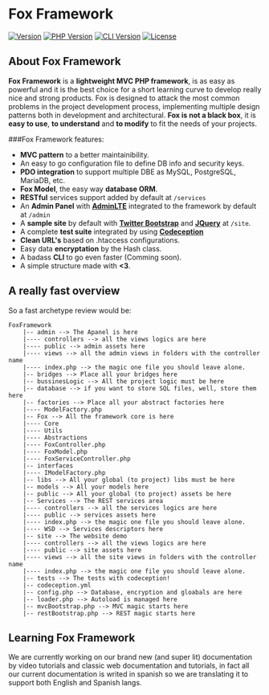# Fox Framework

[![Version](https://img.shields.io/badge/version-1.1.0-red.svg)]()
[![PHP Version](https://img.shields.io/badge/PHP-7.1-red.svg)]()
[![CLI Version](https://img.shields.io/badge/CLI-OnDevelopment-blue.svg)]()
[![License](https://img.shields.io/badge/Licence-Apache--2.0-green.svg)]()

## About Fox Framework
**Fox Framework** is a **lightweight MVC PHP framework**, is as easy as powerful and it is the best choice for a short learning curve to develop really nice and strong products. Fox is designed to attack the most common problems in the project development process, implementing multiple design patterns both in development and architectural. **Fox is not a black box**, it is **easy to use**, **to understand** and **to modify** to fit the needs of your projects.

###Fox Framework features:

- **MVC pattern** to a better maintainibility.
- An easy to go configuration file to define DB info and security keys.
- **PDO integration** to support multiple DBE as MySQL, PostgreSQL, MariaDB, etc.
- **Fox Model**, the easy way **database ORM**.
- **RESTful** services support added by default at ``/services``
- An **Admin Panel** with [**AdminLTE**](https://adminlte.io/) integrated to the framework by default at ``/admin``
- A **sample site** by default with [**Twitter Bootstrap**](http://getbootstrap.com/2.3.2/) and [**JQuery**](https://jquery.com/) at ``/site``.
- A complete **test suite** integrated by using [**Codeception**](https://codeception.com/)
- **Clean URL's** based on .htaccess configurations.
- Easy data **encryptation** by the Hash class.
- A badass **CLI** to go even faster (Comming soon).
- A simple structure made with **<3**.

## A really fast overview

So a fast archetype review would be:

```
FoxFramework
	|-- admin --> The Apanel is here
	|---- controllers --> all the views logics are here 
	|---- public --> admin assets here
	|---- views --> all the admin views in folders with the controller name
	|---- index.php --> the magic one file you should leave alone.
	|-- bridges --> Place all your bridges here
	|-- bussinesLogic --> All the project logic must be here
	|-- database --> if you want to store SQL files, well, store them here
	|-- factories --> Place all your abstract factories here
	|---- ModelFactory.php
	|-- Fox --> All the framework core is here
	|---- Core
	|---- Utils
	|---- Abstractions
	|---- FoxController.php
	|---- FoxModel.php
	|---- FoxServiceController.php
	|-- interfaces
	|---- IModelFactory.php
	|-- libs --> All your global (to project) libs must be here
	|-- models --> All your models here
	|-- public --> All your global (to project) assets be here
	|-- Services --> The REST services area
	|---- controllers --> all the services logics are here 
	|---- public --> services assets here
	|---- index.php --> the magic one file you should leave alone.
	|---- WSD --> Services descriptors here
	|-- site --> The website demo
	|---- controllers --> all the views logics are here 
	|---- public --> site assets here
	|---- views --> all the site views in folders with the controller name
	|---- index.php --> the magic one file you should leave alone.
	|-- tests --> The tests with codeception!
	|-- codeception.yml
	|-- config.php --> Database, encryption and gloabals are here
	|-- loader.php --> Autoload is managed here
	|-- mvcBootstrap.php --> MVC magic starts here
	|-- restBootstrap.php --> REST magic starts here
```

## Learning Fox Framework
We are currently working on our brand new (and super lit) documentation by video tutorials and classic web documentation and tutorials, in fact all our current documentation is writed in spanish so we are translating it to support both English and Spanish langs.
